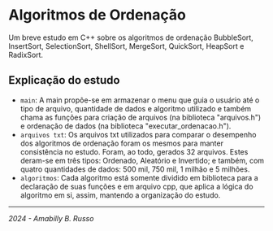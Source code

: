 # Algoritmos de Ordenação
Um breve estudo em C++ sobre os algoritmos de ordenação BubbleSort, InsertSort, SelectionSort, ShellSort, MergeSort, QuickSort, HeapSort e RadixSort.

## Explicação do estudo
- `main`: A main propõe-se em armazenar o menu que guia o usuário até o tipo de arquivo, quantidade de dados e algoritmo utilizado e também chama as funções para criação de arquivos (na biblioteca "arquivos.h") e ordenação de dados (na biblioteca "executar_ordenacao.h").
- `arquivos txt`: Os arquivos txt utilizados para comparar o desempenho dos algoritmos de ordenação foram os mesmos para manter consistência no estudo. Foram, ao todo, gerados 32 arquivos. Estes deram-se em três tipos: Ordenado, Aleatório e Invertido; e também, com quatro quantidades de dados: 500 mil, 750 mil, 1 milhão e 5 milhões.
- `algoritmos`: Cada algoritmo está somente dividido em biblioteca para a declaração de suas funções e em arquivo cpp, que aplica a lógica do algoritmo em si, assim, mantendo a organização do estudo.

---

*2024 - Amabilly B. Russo*
